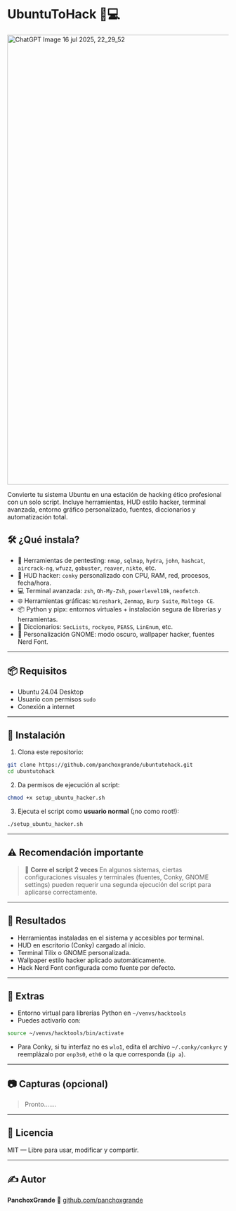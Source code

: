 
# UbuntuToHack 🧠💻

<img width="1024" height="1024" alt="ChatGPT Image 16 jul 2025, 22_29_52" src="https://github.com/user-attachments/assets/b4915b54-8615-46e5-b265-96a47b3c10b6" />


Convierte tu sistema Ubuntu en una estación de hacking ético profesional con un solo script. Incluye herramientas, HUD estilo hacker, terminal avanzada, entorno gráfico personalizado, fuentes, diccionarios y automatización total.

## 🛠 ¿Qué instala?

- 🧰 Herramientas de pentesting: `nmap`, `sqlmap`, `hydra`, `john`, `hashcat`, `aircrack-ng`, `wfuzz`, `gobuster`, `reaver`, `nikto`, etc.
- 🧠 HUD hacker: `conky` personalizado con CPU, RAM, red, procesos, fecha/hora.
- 💻 Terminal avanzada: `zsh`, `Oh-My-Zsh`, `powerlevel10k`, `neofetch`.
- 🌐 Herramientas gráficas: `Wireshark`, `Zenmap`, `Burp Suite`, `Maltego CE`.
- 📦 Python y pipx: entornos virtuales + instalación segura de librerías y herramientas.
- 📁 Diccionarios: `SecLists`, `rockyou`, `PEASS`, `LinEnum`, etc.
- 🎨 Personalización GNOME: modo oscuro, wallpaper hacker, fuentes Nerd Font.

---

## 📦 Requisitos

- Ubuntu 24.04 Desktop
- Usuario con permisos `sudo`
- Conexión a internet

---

## 🚀 Instalación

1. Clona este repositorio:
```bash
git clone https://github.com/panchoxgrande/ubuntutohack.git
cd ubuntutohack
````

2. Da permisos de ejecución al script:

```bash
chmod +x setup_ubuntu_hacker.sh
```

3. Ejecuta el script como **usuario normal** (¡no como root!):

```bash
./setup_ubuntu_hacker.sh
```

---

## ⚠️ Recomendación importante

> 🔁 **Corre el script 2 veces**
> En algunos sistemas, ciertas configuraciones visuales y terminales (fuentes, Conky, GNOME settings) pueden requerir una segunda ejecución del script para aplicarse correctamente.

---

## 📂 Resultados

* Herramientas instaladas en el sistema y accesibles por terminal.
* HUD en escritorio (Conky) cargado al inicio.
* Terminal Tilix o GNOME personalizada.
* Wallpaper estilo hacker aplicado automáticamente.
* Hack Nerd Font configurada como fuente por defecto.

---

## 🧪 Extras

* Entorno virtual para librerías Python en `~/venvs/hacktools`
* Puedes activarlo con:

```bash
source ~/venvs/hacktools/bin/activate
```

* Para Conky, si tu interfaz no es `wlo1`, edita el archivo `~/.conky/conkyrc` y reemplázalo por `enp3s0`, `eth0` o la que corresponda (`ip a`).

---

## 📷 Capturas (opcional)

> Pronto.......

---

## 📜 Licencia

MIT — Libre para usar, modificar y compartir.

---

## ✍ Autor

**PanchoxGrande**
🔗 [github.com/panchoxgrande](https://github.com/panchoxgrande)

```





